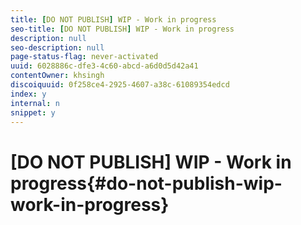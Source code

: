 ```yaml
---
title: [DO NOT PUBLISH] WIP - Work in progress
seo-title: [DO NOT PUBLISH] WIP - Work in progress
description: null
seo-description: null
page-status-flag: never-activated
uuid: 6028886c-dfe3-4c60-abcd-a6d0d5d42a41
contentOwner: khsingh
discoiquuid: 0f258ce4-2925-4607-a38c-61089354edcd
index: y
internal: n
snippet: y
---
```


# [DO NOT PUBLISH] WIP - Work in progress{#do-not-publish-wip-work-in-progress}

